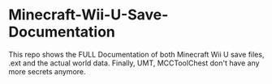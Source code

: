 # Minecraft-Wii-U-Save-Documentation
This repo shows the FULL Documentation of both Minecraft Wii U save files, .ext and the actual world data. Finally, UMT, MCCToolChest don't have any more secrets anymore.
